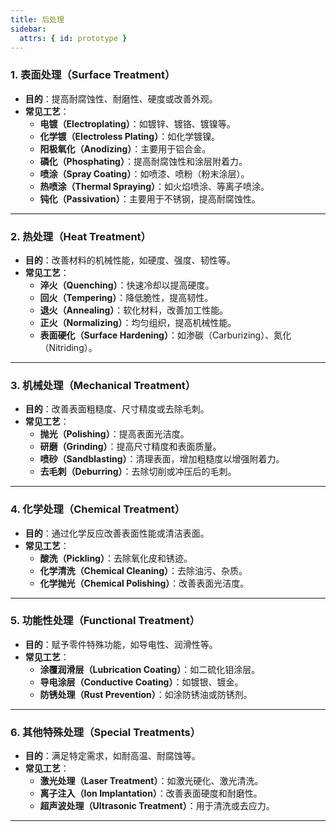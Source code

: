 ```yaml
---
title: 后处理
sidebar:
  attrs: { id: prototype }
---
```

### 1. **表面处理（Surface Treatment）**
   - **目的**：提高耐腐蚀性、耐磨性、硬度或改善外观。
   - **常见工艺**：
     - **电镀（Electroplating）**：如镀锌、镀铬、镀镍等。
     - **化学镀（Electroless Plating）**：如化学镀镍。
     - **阳极氧化（Anodizing）**：主要用于铝合金。
     - **磷化（Phosphating）**：提高耐腐蚀性和涂层附着力。
     - **喷涂（Spray Coating）**：如喷漆、喷粉（粉末涂层）。
     - **热喷涂（Thermal Spraying）**：如火焰喷涂、等离子喷涂。
     - **钝化（Passivation）**：主要用于不锈钢，提高耐腐蚀性。

---

### 2. **热处理（Heat Treatment）**
   - **目的**：改善材料的机械性能，如硬度、强度、韧性等。
   - **常见工艺**：
     - **淬火（Quenching）**：快速冷却以提高硬度。
     - **回火（Tempering）**：降低脆性，提高韧性。
     - **退火（Annealing）**：软化材料，改善加工性能。
     - **正火（Normalizing）**：均匀组织，提高机械性能。
     - **表面硬化（Surface Hardening）**：如渗碳（Carburizing）、氮化（Nitriding）。

---

### 3. **机械处理（Mechanical Treatment）**
   - **目的**：改善表面粗糙度、尺寸精度或去除毛刺。
   - **常见工艺**：
     - **抛光（Polishing）**：提高表面光洁度。
     - **研磨（Grinding）**：提高尺寸精度和表面质量。
     - **喷砂（Sandblasting）**：清理表面，增加粗糙度以增强附着力。
     - **去毛刺（Deburring）**：去除切削或冲压后的毛刺。

---

### 4. **化学处理（Chemical Treatment）**
   - **目的**：通过化学反应改善表面性能或清洁表面。
   - **常见工艺**：
     - **酸洗（Pickling）**：去除氧化皮和锈迹。
     - **化学清洗（Chemical Cleaning）**：去除油污、杂质。
     - **化学抛光（Chemical Polishing）**：改善表面光洁度。

---

### 5. **功能性处理（Functional Treatment）**
   - **目的**：赋予零件特殊功能，如导电性、润滑性等。
   - **常见工艺**：
     - **涂覆润滑层（Lubrication Coating）**：如二硫化钼涂层。
     - **导电涂层（Conductive Coating）**：如镀银、镀金。
     - **防锈处理（Rust Prevention）**：如涂防锈油或防锈剂。

---

### 6. **其他特殊处理（Special Treatments）**
   - **目的**：满足特定需求，如耐高温、耐腐蚀等。
   - **常见工艺**：
     - **激光处理（Laser Treatment）**：如激光硬化、激光清洗。
     - **离子注入（Ion Implantation）**：改善表面硬度和耐磨性。
     - **超声波处理（Ultrasonic Treatment）**：用于清洗或去应力。

---
